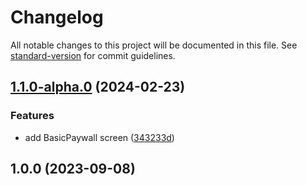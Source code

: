 # Changelog

All notable changes to this project will be documented in this file. See [standard-version](https://github.com/conventional-changelog/standard-version) for commit guidelines.

## [1.1.0-alpha.0](https://github.com/onboarding-online/node-screens-graph/compare/v1.0.0...v1.1.0-alpha.0) (2024-02-23)


### Features

* add BasicPaywall screen ([343233d](https://github.com/onboarding-online/node-screens-graph/commit/343233d23cc231e550ca706394bf43175f927611))

## 1.0.0 (2023-09-08)
